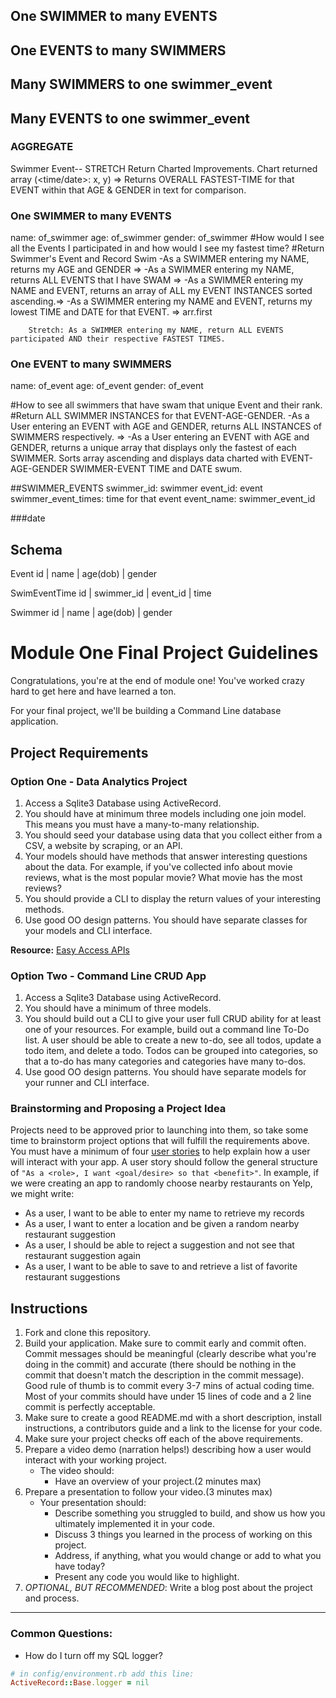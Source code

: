 
## One SWIMMER to many EVENTS
## One EVENTS to many SWIMMERS

## Many SWIMMERS to one swimmer_event
## Many EVENTS to one swimmer_event


### AGGREGATE

Swimmer Event--    STRETCH Return Charted Improvements.
          Chart returned array (<time/date>: x, y) =>
          Returns OVERALL FASTEST-TIME for that EVENT within that AGE & GENDER in text for comparison.




### One SWIMMER to many EVENTS
name: of_swimmer
age: of_swimmer
gender: of_swimmer
#How would I see all the Events I participated in and how would I see my fastest time?
#Return Swimmer's Event and Record Swim
       -As a SWIMMER entering my NAME, returns my AGE and GENDER =>
       -As a SWIMMER entering my NAME, returns ALL EVENTS that I have SWAM =>
       -As a SWIMMER entering my NAME and EVENT, returns an array of ALL my EVENT INSTANCES sorted ascending.=>
       -As a SWIMMER entering my NAME and EVENT, returns my lowest TIME and DATE for that EVENT. => arr.first

        Stretch: As a SWIMMER entering my NAME, return ALL EVENTS participated AND their respective FASTEST TIMES.

### One EVENT to many SWIMMERS
name: of_event
age: of_event
gender: of_event

#How to see all swimmers that have swam that unique Event and their rank.
#Return ALL SWIMMER INSTANCES for that EVENT-AGE-GENDER.
  -As a User entering an EVENT with AGE and GENDER, returns ALL INSTANCES of SWIMMERS respectively. =>
  -As a User entering an EVENT with AGE and GENDER, returns a unique array that displays only the fastest of each SWIMMER. Sorts array ascending and displays data charted with EVENT-AGE-GENDER SWIMMER-EVENT TIME and DATE swum.

##SWIMMER_EVENTS
swimmer_id: swimmer
event_id: event
swimmer_event_times: time for that event
event_name: swimmer_event_id


###date

## Schema

Event
id | name | age(dob) | gender

SwimEventTime
id | swimmer_id | event_id | time

Swimmer
id | name | age(dob) | gender

# Module One Final Project Guidelines

Congratulations, you're at the end of module one! You've worked crazy hard to get here and have learned a ton.

For your final project, we'll be building a Command Line database application.

## Project Requirements

### Option One - Data Analytics Project

1. Access a Sqlite3 Database using ActiveRecord.
2. You should have at minimum three models including one join model. This means you must have a many-to-many relationship.
3. You should seed your database using data that you collect either from a CSV, a website by scraping, or an API.
4. Your models should have methods that answer interesting questions about the data. For example, if you've collected info about movie reviews, what is the most popular movie? What movie has the most reviews?
5. You should provide a CLI to display the return values of your interesting methods.  
6. Use good OO design patterns. You should have separate classes for your models and CLI interface.

  **Resource:** [Easy Access APIs](https://github.com/learn-co-curriculum/easy-access-apis)

### Option Two - Command Line CRUD App

1. Access a Sqlite3 Database using ActiveRecord.
2. You should have a minimum of three models.
3. You should build out a CLI to give your user full CRUD ability for at least one of your resources. For example, build out a command line To-Do list. A user should be able to create a new to-do, see all todos, update a todo item, and delete a todo. Todos can be grouped into categories, so that a to-do has many categories and categories have many to-dos.
4. Use good OO design patterns. You should have separate models for your runner and CLI interface.

### Brainstorming and Proposing a Project Idea

Projects need to be approved prior to launching into them, so take some time to brainstorm project options that will fulfill the requirements above.  You must have a minimum of four [user stories](https://en.wikipedia.org/wiki/User_story) to help explain how a user will interact with your app.  A user story should follow the general structure of `"As a <role>, I want <goal/desire> so that <benefit>"`. In example, if we were creating an app to randomly choose nearby restaurants on Yelp, we might write:

* As a user, I want to be able to enter my name to retrieve my records
* As a user, I want to enter a location and be given a random nearby restaurant suggestion
* As a user, I should be able to reject a suggestion and not see that restaurant suggestion again
* As a user, I want to be able to save to and retrieve a list of favorite restaurant suggestions

## Instructions

1. Fork and clone this repository.
2. Build your application. Make sure to commit early and commit often. Commit messages should be meaningful (clearly describe what you're doing in the commit) and accurate (there should be nothing in the commit that doesn't match the description in the commit message). Good rule of thumb is to commit every 3-7 mins of actual coding time. Most of your commits should have under 15 lines of code and a 2 line commit is perfectly acceptable.
3. Make sure to create a good README.md with a short description, install instructions, a contributors guide and a link to the license for your code.
4. Make sure your project checks off each of the above requirements.
5. Prepare a video demo (narration helps!) describing how a user would interact with your working project.
    * The video should:
      - Have an overview of your project.(2 minutes max)
6. Prepare a presentation to follow your video.(3 minutes max)
    * Your presentation should:
      - Describe something you struggled to build, and show us how you ultimately implemented it in your code.
      - Discuss 3 things you learned in the process of working on this project.
      - Address, if anything, what you would change or add to what you have today?
      - Present any code you would like to highlight.   
7. *OPTIONAL, BUT RECOMMENDED*: Write a blog post about the project and process.

---
### Common Questions:
- How do I turn off my SQL logger?
```ruby
# in config/environment.rb add this line:
ActiveRecord::Base.logger = nil
```
